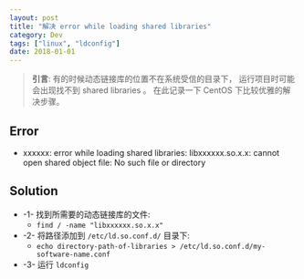 ```yaml
---
layout: post
title: "解决 error while loading shared libraries"
category: Dev
tags: ["linux", "ldconfig"]
date: 2018-01-01
---
```


>**引言**:
有的时候动态链接库的位置不在系统受信的目录下，
运行项目时可能会出现找不到 shared libraries 。
在此记录一下 CentOS 下比较优雅的解决步骤。

## Error
- xxxxxx: error while loading shared libraries: libxxxxxx.so.x.x:
  cannot open shared object file: No such file or directory

## Solution
- -1- 找到所需要的动态链接库的文件:
  - `find / -name "libxxxxxx.so.x.x"`
- -2- 将路径添加到 `/etc/ld.so.conf.d/` 目录下:
  - `echo directory-path-of-libraries > /etc/ld.so.conf.d/my-software-name.conf`
- -3- 运行 `ldconfig`
